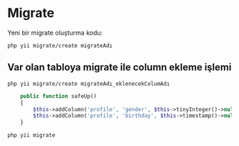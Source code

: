 # Migrate

Yeni bir migrate oluşturma kodu:

```console
php yii migrate/create migrateAdı
```

## Var olan tabloya migrate ile column ekleme işlemi

```console
php yii migrate/create migrateAdı_eklenecekColumAdı
```

```php
    public function safeUp()
    {
        $this->addColumn('profile', 'gender', $this->tinyInteger()->null()->after('last_name'));
        $this->addColumn('profile', 'birthday', $this->timestamp()->null()->after('gender'));
    }
```

```console
php yii migrate
```

